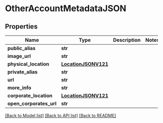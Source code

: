 # OtherAccountMetadataJSON

## Properties
Name | Type | Description | Notes
------------ | ------------- | ------------- | -------------
**public_alias** | **str** |  | 
**image_url** | **str** |  | 
**physical_location** | [**LocationJSONV121**](LocationJSONV121.md) |  | 
**private_alias** | **str** |  | 
**url** | **str** |  | 
**more_info** | **str** |  | 
**corporate_location** | [**LocationJSONV121**](LocationJSONV121.md) |  | 
**open_corporates_url** | **str** |  | 

[[Back to Model list]](../README.md#documentation-for-models) [[Back to API list]](../README.md#documentation-for-api-endpoints) [[Back to README]](../README.md)


